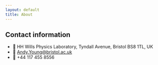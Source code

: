 ```yaml
---
layout: default
title: About
---
```


## Contact information

- 📮 HH Wills Physics Laboratory, Tyndall Avenue, Bristol BS8 1TL, UK
- 📧 [Andy.Young@bristol.ac.uk](mailto:Andy.Young@bristol.ac.uk)
- 📱 +44 117 455 8556
